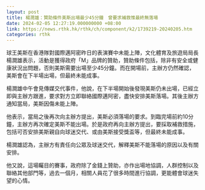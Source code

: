 ```yaml
---
layout: post
title: 楊潤雄：贊助條件美斯出場最少45分鐘　曾要求補救惟最終無落場
date: 2024-02-05 12:27:19.000000000 +08:00
link: https://news.rthk.hk/rthk/ch/component/k2/1739219-20240205.htm
categories: rthk
---
```


球王美斯在香港隊對國際邁阿密昨日的表演賽中未能上陣，文化體育及旅遊局局長楊潤雄表示，活動是獲得政府「M」品牌的贊助，贊助條件包括，除非有安全或健康狀況出問題，否則美斯需要出場至少45分鐘。而在開場前，主辦方仍然確認，美斯會在下半場出場，但最終未能成事。

楊潤雄中午會見傳媒交代事件，他說，在下半場開始後發現美斯仍未出場，已經立即與主辦方跟進，要求對方立即聯絡國際邁阿密，盡快安排美斯落場。其後主辦方通知當局，美斯因傷未能上陣。

他表示，當局之後再次向主辦方提出，美斯必須落場的要求。到臨完場前約10分鐘，主辦方再次確定美斯不能出場。於是政府再向主辦方提出，要採取補救措施，包括可否安排美斯親自向球迷交代、或由美斯接受獎盃等，但最終未能成事。

楊潤雄認為，主辦方有責任向公眾及球迷交代，解釋美斯不能落場的原因以及有關安排。

他又說，這場矚目的賽事，政府除了金錢上贊助，亦作出場地協調，人群控制以及聯絡其他部門等，過去一個月，相關人員花了很多時間進行協調，更能體會球迷失望的心情。
